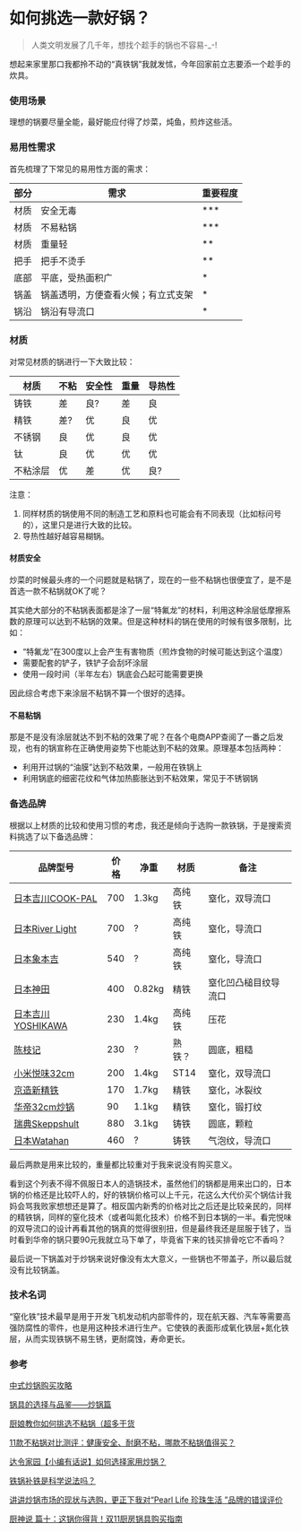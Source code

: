 # 如何挑选一款好锅？

> 人类文明发展了几千年，想找个趁手的锅也不容易-_-!

想起来家里那口我都拎不动的“真铁锅”我就发怵，今年回家前立志要添一个趁手的炊具。

### 使用场景

理想的锅要尽量全能，最好能应付得了炒菜，炖鱼，煎炸这些活。

### 易用性需求

首先梳理了下常见的易用性方面的需求：

| 部分 | 需求                               | 重要程度 |
| ---- | ---------------------------------- | -------- |
| 材质 | 安全无毒                           | ***      |
| 材质 | 不易粘锅                           | ***      |
| 材质 | 重量轻                             | **       |
| 把手 | 把手不烫手                         | **       |
| 底部 | 平底，受热面积广                   | *        |
| 锅盖 | 锅盖透明，方便查看火候；有立式支架 | *        |
| 锅沿 | 锅沿有导流口                       | *        |

### 材质

对常见材质的锅进行一下大致比较：


| 材质     | 不粘 | 安全性 | 重量 | 导热性 |
| -------- | ---- | ------ | ---- | ------ |
| 铸铁     | 差   | 良?    | 差   | 良     |
| 精铁     | 差?  | 优     | 良   | 优     |
| 不锈钢   | 良   | 优     | 良   | 优     |
| 钛       | 良   | 优     | 优   | 优     |
| 不粘涂层 | 优   | 差     | 优   | 良?    |

注意：

1. 同样材质的锅使用不同的制造工艺和原料也可能会有不同表现（比如标问号的），这里只是进行大致的比较。
2. 导热性越好越容易糊锅。



#### 材质安全

炒菜的时候最头疼的一个问题就是粘锅了，现在的一些不粘锅也很便宜了，是不是首选一款不粘锅就OK了呢？

其实绝大部分的不粘锅表面都是涂了一层“特氟龙”的材料，利用这种涂层低摩擦系数的原理可以达到不粘锅的效果。但是这种材料的锅在使用的时候有很多限制，比如：

- “特氟龙”在300度以上会产生有害物质（煎炸食物的时候可能达到这个温度）
- 需要配套的铲子，铁铲子会刮坏涂层
- 使用一段时间（半年左右）锅底会凸起可能需要更换

因此综合考虑下来涂层不粘锅不算一个很好的选择。

#### 不易粘锅

那是不是没有涂层就达不到不粘的效果了呢？在各个电商APP查阅了一番之后发现，也有的锅宣称在正确使用姿势下也能达到不粘的效果。原理基本包括两种：

- 利用开过锅的“油膜”达到不粘效果，一般用在铁锅上
- 利用锅底的细密花纹和气体加热膨胀达到不粘效果，常见于不锈钢锅


### 备选品牌

根据以上材质的比较和使用习惯的考虑，我还是倾向于选购一款铁锅，于是搜索资料挑选了以下备选品牌：

| 品牌型号                                                     | 价格 | 净重   | 材质   | 备注                 |
| ------------------------------------------------------------ | ---- | ------ | ------ | -------------------- |
| [日本吉川COOK-PAL](https://item.jd.com/1690540241.html)      | 700  | 1.3kg  | 高纯铁 | 窒化，双导流口       |
| [日本River Light](https://item.jd.com/10358275078.html)      | 700  | ?      | 高纯铁 | 窒化，导流口         |
| [日本象本吉](https://item.jd.com/35850925213.html)           | 540  | ?      | 高纯铁 | 窒化，导流口         |
| [日本神田](https://item.jd.com/40486468915.html)             | 400  | 0.82kg | 精铁   | 窒化凹凸槌目纹导流口 |
| [日本吉川YOSHIKAWA](https://item.jd.com/54150220374.html)    | 230  | 1.4kg  | 高纯铁 | 压花                 |
| [陈枝记](https://item.jd.com/30178178894.html#none)          | 230  | ?      | 熟铁？ | 圆底，粗糙           |
| [小米悦味32cm](https://www.xiaomiyoupin.com/detail?gid=104151&source=smzdm_9b5b2d6f40ee0dee) | 200  | 1.4kg  | ST14   | 窒化，双导流口       |
| [京造新精铁](https://item.jd.com/100008932920.html)          | 170  | 1.7kg  | 精铁   | 窒化，冰裂纹         |
| [华帝32cm炒锅](https://item.jd.com/100004502284.html#none)   | 90   | 1.1kg  | 精铁   | 窒化，锻打纹         |
| [瑞典Skeppshult](https://item.jd.com/52011979115.html)       | 880  | 3.1kg  | 铸铁   | 圆底，颗粒           |
| [日本Watahan](https://item.jd.hk/43808519747.html#crumb-wrap) | 460  | ?      | 铸铁   | 气泡纹，导流口       |

最后两款是用来比较的，重量都比较重对于我来说没有购买意义。

看到这个列表不得不佩服日本人的造锅技术，虽然他们的锅都是用来出口的，日本锅的价格还是比较吓人的，好的铁锅价格可以上千元，花这么大代价买个锅估计我妈会骂我败家想想还是算了。相反国内新秀的价格对比之后还是比较亲民的，同样的精铁锅，同样的窒化技术（或者叫氮化技术）价格不到日本锅的一半。看完悦味的双导流口的设计再看其他的锅真的觉得很别扭，但是最终我还是屈服于钱了，当时看到华帝的锅只要90元我就立马下单了，毕竟省下来的钱买排骨吃它不香吗？

最后说一下锅盖对于炒锅来说好像没有太大意义，一些锅也不带盖子，所以最后就没有比较锅盖。

### 技术名词

“窒化铁”技术最早是用于开发飞机发动机内部零件的，现在航天器、汽车等需要高强防腐性的零件，也是用这种技术进行生产。它使铁的表面形成氧化铁层+氮化铁层，从而实现铁锅不易生锈，更耐腐蚀，寿命更长。

### 参考

[中式炒锅购买攻略](https://post.smzdm.com/p/a25r3rdn/)

[锅具的选择与品鉴——炒锅篇](https://zhuanlan.zhihu.com/p/29390365)

[厨娘教你如何挑选不粘锅（超多干货](https://zhuanlan.zhihu.com/p/23058687)

[11款不粘锅对比测评：健康安全、耐磨不粘，哪款不粘锅值得买？](https://zhuanlan.zhihu.com/p/59618111)

[达令家园【小编有话说】如何选择家用炒锅？](https://mp.weixin.qq.com/s?src=11&timestamp=1578234708&ver=2078&signature=tb2mpdMvjJtUW2N3Cx*wODu-gzdbrhbP07d-Rp-0KJ1R0YwHHMeHy0xRmLubFq6yCWJDxyC6RH1rguix-YJjWC0P43dcgyES0ECSOAsS42X8WesxCbH9AZDJqJkbf6kS&new=1)

[铁锅补铁是科学说法吗？](https://www.zhihu.com/question/20581705)

[讲讲炒锅市场的现状与选购，更正下我对“Pearl Life 珍珠生活 ”品牌的错误评价](https://post.smzdm.com/p/aoowo4om/)

[厨神说 篇十：这锅你得背！双11厨房锅具购买指南](https://post.smzdm.com/p/498230/)